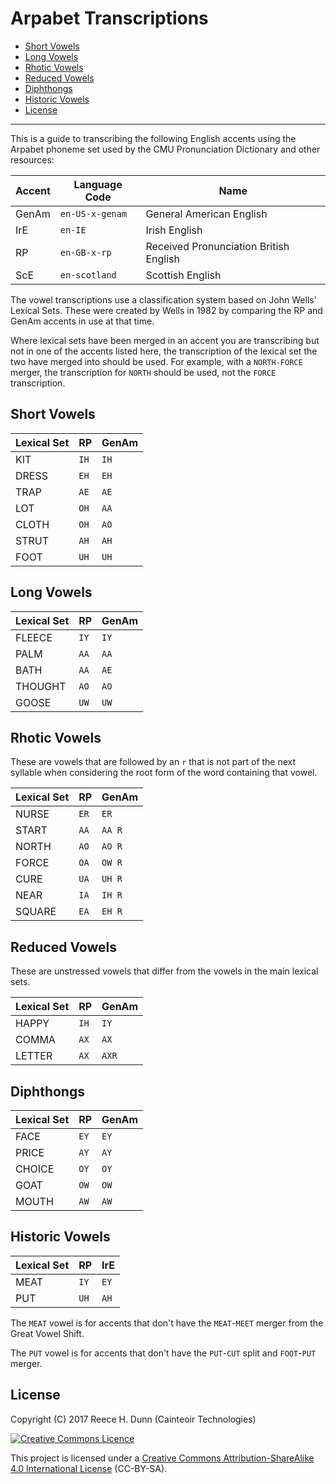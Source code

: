 # Arpabet Transcriptions

- [Short Vowels](#short-vowels)
- [Long Vowels](#long-vowels)
- [Rhotic Vowels](#rhotic-vowels)
- [Reduced Vowels](#reduced-vowels)
- [Diphthongs](#diphthongs)
- [Historic Vowels](#historic-vowels)
- [License](#license)

----------

This is a guide to transcribing the following English accents using the Arpabet
phoneme set used by the CMU Pronunciation Dictionary and other resources:

| Accent | Language Code   | Name                                   |
|--------|-----------------|----------------------------------------|
| GenAm  | `en-US-x-genam` | General American English               |
| IrE    | `en-IE`         | Irish English                          |
| RP     | `en-GB-x-rp`    | Received Pronunciation British English |
| ScE    | `en-scotland`   | Scottish English                       |

The vowel transcriptions use a classification system based on John Wells' Lexical
Sets. These were created by Wells in 1982 by comparing the RP and GenAm accents
in use at that time.

Where lexical sets have been merged in an accent you are transcribing but not
in one of the accents listed here, the transcription of the lexical set the two
have merged into should be used. For example, with a `NORTH-FORCE` merger, the
transcription for `NORTH` should be used, not the `FORCE` transcription.

## Short Vowels

| Lexical Set | RP     | GenAm  |
|-------------|--------|--------|
| KIT         | `IH`   | `IH`   |
| DRESS       | `EH`   | `EH`   |
| TRAP        | `AE`   | `AE`   |
| LOT         | `OH`   | `AA`   |
| CLOTH       | `OH`   | `AO`   |
| STRUT       | `AH`   | `AH`   |
| FOOT        | `UH`   | `UH`   |

## Long Vowels

| Lexical Set | RP     | GenAm  |
|-------------|--------|--------|
| FLEECE      | `IY`   | `IY`   |
| PALM        | `AA`   | `AA`   |
| BATH        | `AA`   | `AE`   |
| THOUGHT     | `AO`   | `AO`   |
| GOOSE       | `UW`   | `UW`   |

## Rhotic Vowels

These are vowels that are followed by an `r` that is not part of the next syllable
when considering the root form of the word containing that vowel.

| Lexical Set | RP     | GenAm  |
|-------------|--------|--------|
| NURSE       | `ER`   | `ER`   |
| START       | `AA`   | `AA R` |
| NORTH       | `AO`   | `AO R` |
| FORCE       | `OA`   | `OW R` |
| CURE        | `UA`   | `UH R` |
| NEAR        | `IA`   | `IH R` |
| SQUARE      | `EA`   | `EH R` |

## Reduced Vowels

These are unstressed vowels that differ from the vowels in the main lexical sets.

| Lexical Set | RP     | GenAm  |
|-------------|--------|--------|
| HAPPY       | `IH`   | `IY`   |
| COMMA       | `AX`   | `AX`   |
| LETTER      | `AX`   | `AXR`  |

## Diphthongs

| Lexical Set | RP     | GenAm  |
|-------------|--------|--------|
| FACE        | `EY`   | `EY`   |
| PRICE       | `AY`   | `AY`   |
| CHOICE      | `OY`   | `OY`   |
| GOAT        | `OW`   | `OW`   |
| MOUTH       | `AW`   | `AW`   |

## Historic Vowels

| Lexical Set | RP     | IrE    |
|-------------|--------|--------|
| MEAT        | `IY`   | `EY`   |
| PUT         | `UH`   | `AH`   |

The `MEAT` vowel is for accents that don't have the `MEAT`-`MEET` merger from
the Great Vowel Shift.

The `PUT` vowel is for accents that don't have the `PUT`-`CUT` split and
`FOOT`-`PUT` merger.

## License

Copyright (C) 2017 Reece H. Dunn (Cainteoir Technologies)

<a rel="license" href="http://creativecommons.org/licenses/by-sa/4.0/"><img alt="Creative Commons Licence" style="border-width:0" src="https://i.creativecommons.org/l/by-sa/4.0/88x31.png" /></a>

This project is licensed under a [Creative Commons Attribution-ShareAlike 4.0 International License](../COPYING.md)
(CC-BY-SA).

